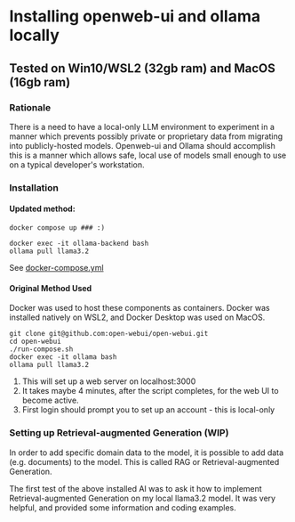 # Installing openweb-ui and ollama locally

## Tested on Win10/WSL2 (32gb ram) and MacOS (16gb ram)

### Rationale

There is a need to have a local-only LLM environment to experiment in a manner which prevents possibly private or proprietary data from migrating into publicly-hosted models.  Openweb-ui and Ollama should accomplish this is a manner which allows safe, local use of models small enough to use on a typical developer's workstation.

### Installation

#### Updated method:

```
docker compose up ### :)

docker exec -it ollama-backend bash
ollama pull llama3.2
```

See [docker-compose.yml](docker-compose.yml)

#### Original Method Used
Docker was used to host these components as containers.  Docker was installed natively on WSL2, and Docker Desktop was used on MacOS.

```
git clone git@github.com:open-webui/open-webui.git
cd open-webui
./run-compose.sh
docker exec -it ollama bash
ollama pull llama3.2
```

1. This will set up a web server on localhost:3000
1. It takes maybe 4 minutes, after the script completes, for the web UI to become active.
1. First login should prompt you to set up an account - this is local-only

### Setting up Retrieval-augmented Generation (WIP)

In order to add specific domain data to the model, it is possible to add data (e.g. documents) to the model.   This is called RAG or Retrieval-augmented Generation.  

The first test of the above installed AI was to ask it how to implement Retrieval-augmented Generation on my local llama3.2 model.   It was very helpful, and provided some information and coding examples.
